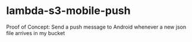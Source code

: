 # lambda-s3-mobile-push
Proof of Concept: Send a push message to Android whenever a new json file arrives in my bucket
